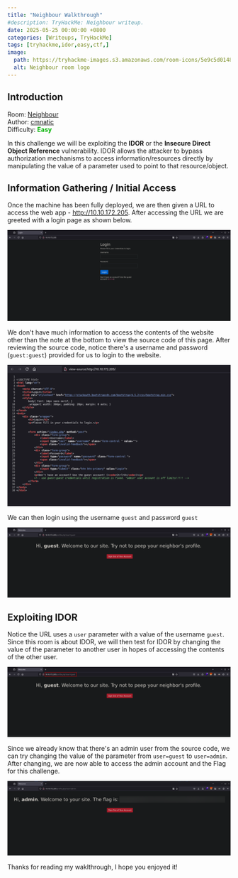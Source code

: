 ```yaml
---
title: "Neighbour Walkthrough"
#description: TryHackMe: Neighbour writeup.
date: 2025-05-25 00:00:00 +0800
categories: [Writeups, TryHackMe]
tags: [tryhackme,idor,easy,ctf,]
image:
  path: https://tryhackme-images.s3.amazonaws.com/room-icons/5e9c5d0148cf664325c8a075-1737130517336
  alt: Neighbour room logo
---
```

## Introduction

Room: [Neighbour](https://tryhackme.com/room/neighbour)<br>
Author: [cmnatic](https://tryhackme.com/p/cmnatic)<br>
Difficulty: <span style="color: #03b303"> **Easy** </span>

In this challenge we will be exploiting the **IDOR** or the **Insecure Direct Object Reference** vulnerability. IDOR allows the attacker to bypass authorization mechanisms to access information/resources directly by manipulating the value of a parameter used to point to that resource/object.

## Information Gathering / Initial Access

Once the machine has been fully deployed, we are then given a URL to access the web app - http://10.10.172.205. After accessing the URL we are greeted with a login page as shown below.

![image.png](/assets/img/thm-neighbour/login-page.png)

We don't have much information to access the contents of the website other than the note at the bottom to view the source code of this page. After reviewing the source code, notice there's a username and password (`guest:guest`) provided for us to login to the website.

![image.png](/assets/img/thm-neighbour/login-page-view-source.png)

We can then login using the username `guest` and password `guest`

![image.png](/assets/img/thm-neighbour/home-page.png)

## Exploiting IDOR

Notice the URL uses a `user` parameter with a value of the username `guest`. Since this room is about IDOR, we will then test for IDOR by changing the value of the parameter to another user in hopes of accessing the contents of the other user.

![image.png](/assets/img/thm-neighbour/home-page-url.png)

Since we already know that there's an admin user from the source code, we can try changing the value of the parameter from `user=guest` to `user=admin`. After changing, we are now able to access the admin account and the Flag for this challenge. 

![image.png](/assets/img/thm-neighbour/room-flag.png)

Thanks for reading my waklthrough, I hope you enjoyed it!

